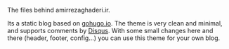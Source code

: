 The files behind amirrezaghaderi.ir.

Its a static blog based on [gohugo.io][hugo]. The theme is very clean and minimal, and supports comments by [Disqus][dis].
With some small changes here and there (header, footer, config...) you can use this theme for your own blog.

[hugo]: https://gohugo.io
[dis]: https://disqus.com
